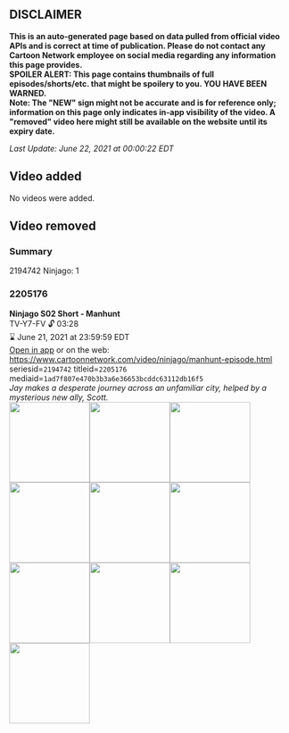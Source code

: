 ## DISCLAIMER
**This is an auto-generated page based on data pulled from official video APIs and is correct at time of publication. Please do not contact any Cartoon Network employee on social media regarding any information this page provides.**  
**SPOILER ALERT: This page contains thumbnails of full episodes/shorts/etc. that might be spoilery to you. YOU HAVE BEEN WARNED.**  
**Note: The "NEW" sign might not be accurate and is for reference only; information on this page only indicates in-app visibility of the video. A "removed" video here might still be available on the website until its expiry date.**  

_Last Update: June 22, 2021 at 00:00:22 EDT_
## Video added
No videos were added.  
## Video removed
### Summary
2194742 Ninjago: 1  
### 2205176
**Ninjago S02 Short - Manhunt**  
TV-Y7-FV 🔓 03:28  
⌛ June 21, 2021 at 23:59:59 EDT  
[Open in app](https://cnvideo.sercomkc.org/redirector.html?type=cnapp&seriesid=2194742&titleid=2205176&mediaid=1ad7f807e470b3b3a6e36653bcddc63112db16f5) or on the web: https://www.cartoonnetwork.com/video/ninjago/manhunt-episode.html  
seriesid=`2194742` titleid=`2205176` mediaid=`1ad7f807e470b3b3a6e36653bcddc63112db16f5`  
_Jay makes a desperate journey across an unfamiliar city, helped by a mysterious new ally, Scott._  
<a href="https://s3.amazonaws.com/cartoonorchestrator/2205176_001_1280x720.jpg"><img src="https://s3.amazonaws.com/cartoonorchestrator/2205176_001_640x360.jpg" height="144px" /></a><a href="https://s3.amazonaws.com/cartoonorchestrator/2205176_002_1280x720.jpg"><img src="https://s3.amazonaws.com/cartoonorchestrator/2205176_002_640x360.jpg" height="144px" /></a><a href="https://s3.amazonaws.com/cartoonorchestrator/2205176_003_1280x720.jpg"><img src="https://s3.amazonaws.com/cartoonorchestrator/2205176_003_640x360.jpg" height="144px" /></a><a href="https://s3.amazonaws.com/cartoonorchestrator/2205176_004_1280x720.jpg"><img src="https://s3.amazonaws.com/cartoonorchestrator/2205176_004_640x360.jpg" height="144px" /></a><a href="https://s3.amazonaws.com/cartoonorchestrator/2205176_005_1280x720.jpg"><img src="https://s3.amazonaws.com/cartoonorchestrator/2205176_005_640x360.jpg" height="144px" /></a><a href="https://s3.amazonaws.com/cartoonorchestrator/2205176_006_1280x720.jpg"><img src="https://s3.amazonaws.com/cartoonorchestrator/2205176_006_640x360.jpg" height="144px" /></a><a href="https://s3.amazonaws.com/cartoonorchestrator/2205176_007_1280x720.jpg"><img src="https://s3.amazonaws.com/cartoonorchestrator/2205176_007_640x360.jpg" height="144px" /></a><a href="https://s3.amazonaws.com/cartoonorchestrator/2205176_008_1280x720.jpg"><img src="https://s3.amazonaws.com/cartoonorchestrator/2205176_008_640x360.jpg" height="144px" /></a><a href="https://s3.amazonaws.com/cartoonorchestrator/2205176_009_1280x720.jpg"><img src="https://s3.amazonaws.com/cartoonorchestrator/2205176_009_640x360.jpg" height="144px" /></a><a href="https://s3.amazonaws.com/cartoonorchestrator/2205176_010_1280x720.jpg"><img src="https://s3.amazonaws.com/cartoonorchestrator/2205176_010_640x360.jpg" height="144px" /></a>

